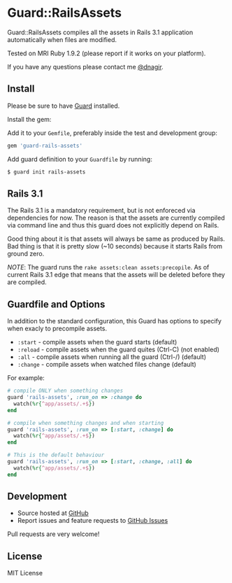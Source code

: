 # Guard::RailsAssets


Guard::RailsAssets compiles all the assets in Rails 3.1 application automatically when files are modified.

Tested on MRI Ruby 1.9.2 (please report if it works on your platform).

If you have any questions please contact me [@dnagir](http://www.ApproachE.com).

## Install

Please be sure to have [Guard](https://github.com/guard/guard) installed.

Install the gem:

Add it to your `Gemfile`, preferably inside the test and development group:

```ruby
gem 'guard-rails-assets'
```

Add guard definition to your `Guardfile` by running:

```bash
$ guard init rails-assets
```

## Rails 3.1

The Rails 3.1 is a mandatory requirement, but is not enforeced via dependencies for now.
The reason is that the assets are currently compiled via command line and thus this guard does not
explicitly depend on Rails.

Good thing about it is that assets will always be same as produced by Rails.
Bad thing is that it is pretty slow (~10 seconds) because it starts Rails from ground zero.

*NOTE*: The guard runs the `rake assets:clean assets:precopile`.
As of current Rails 3.1 edge that means that the assets will be deleted before they are compiled.


## Guardfile and Options

In addition to the standard configuration, this Guard has options to specify when exacly to precompile assets.

- `:start` - compile assets when the guard starts (default)
- `:reload` - compile assets when the guard quites (Ctrl-C) (not enabled)
- `:all` - compile assets when running all the guard (Ctrl-/) (default)
- `:change` - compile assets when watched files change (default)

For example:


```ruby
# compile ONLY when something changes
guard 'rails-assets', :run_on => :change do
  watch(%r{^app/assets/.+$})
end

# compile when something changes and when starting
guard 'rails-assets', :run_on => [:start, :change] do
  watch(%r{^app/assets/.+$})
end

# This is the default behaviour
guard 'rails-assets', :run_on => [:start, :change, :all] do
  watch(%r{^app/assets/.+$})
end
```

## Development

- Source hosted at [GitHub](https://github.com/dnagir/guard-rails-assets)
- Report issues and feature requests to [GitHub Issues](https://github.com/dnagir/guard-rails-assets/issues)


Pull requests are very welcome!

## License

MIT License


